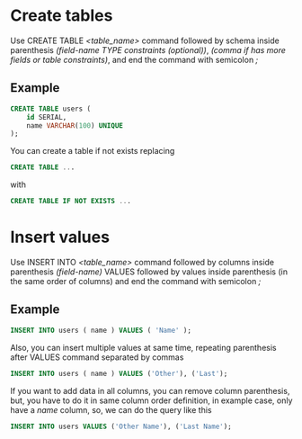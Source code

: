 # Create tables

Use CREATE TABLE _<table_name>_ command followed by schema inside parenthesis _(field-name TYPE constraints (optional))_, _(comma if has more fields or table constraints)_, and end the command with semicolon _;_

## Example

```sql
CREATE TABLE users (
    id SERIAL,
    name VARCHAR(100) UNIQUE
);
```

You can create a table if not exists replacing

```sql
CREATE TABLE ...
```

with

```sql
CREATE TABLE IF NOT EXISTS ...
```

# Insert values

Use INSERT INTO _<table_name>_ command followed by columns inside parenthesis _(field-name)_ VALUES followed by values inside parenthesis (in the same order of columns) and end the command with semicolon _;_

## Example

```sql
INSERT INTO users ( name ) VALUES ( 'Name' );
```

Also, you can insert multiple values at same time, repeating parenthesis after VALUES command separated by commas

```sql
INSERT INTO users ( name ) VALUES ('Other'), ('Last');
```

If you want to add data in all columns, you can remove column parenthesis, but, you have to do it in same column order definition, in example case, only have a _name_ column, so, we can do the query like this

```sql
INSERT INTO users VALUES ('Other Name'), ('Last Name');
```
